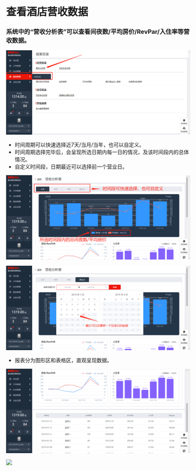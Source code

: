 # 查看酒店营收数据

### 系统中的“营收分析表”可以查看间夜数/平均房价/RevPar/入住率等营收数据。

![](../../../.gitbook/assets/image%20%2883%29.png)

* 时间周期可以快速选择近7天/当月/当年，也可以自定义。 
* 时间周期选择完毕后，会呈现所选日期内每一日的情况，及该时间段内的总体情况。 
* 自定义时间段，日期最近可以选择前一个营业日。

![](../../../.gitbook/assets/image%20%28451%29.png)

![](../../../.gitbook/assets/image%20%28188%29.png)

* 报表分为图形区和表格区，直观呈现数据。

![](../../../.gitbook/assets/image%20%28263%29.png)

![](https://uploader.shimo.im/f/eufzZCdoLaI108MW.png!thumbnail)



